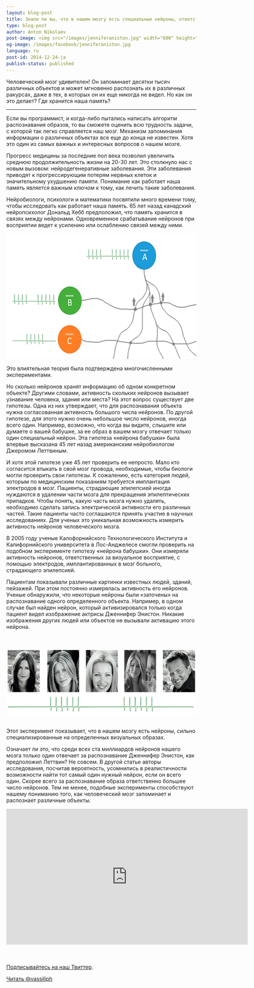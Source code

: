```yaml
---
layout: blog-post
title: Знали ли вы, что в нашем мозгу есть специальные нейроны, ответственные за узнавание Дженнифер Энистон?
type: blog-post
author: Anton Nikolaev
post-image: <img src="/images/jenniferaniston.jpg" width="600" height="318" alt="Нейрон Дженнифер Энистон">
og-image: /images/facebook/jenniferaniston.jpg
language: ru
post-id: 2014-12-24-ja
publish-status: published
---
```

Человеческий мозг удивителен! Он запоминает десятки тысяч различных объектов и может мгновенно распознать их в различных ракурсах, даже в тех, в которых он их еще никогда не видел. Но как он это делает? Где хранится наша память?
<!-- more -->

---

Если вы программист, и когда-либо пытались написать алгоритм распознавания образов, то вы сможете оценить всю трудность задачи, с которой так легко справляется наш мозг. Механизм запоминания информации о различных объектах все еще до конца не известен. Хотя это один из самых важных и интересных вопросов о нашем мозге.

Прогресс медицины за последние пол века позволил увеличить среднюю продолжительность жизни на 20-30 лет. Это столкнуло нас с новым вызовом: нейродегенеративные заболевания. Эти заболевания приводят к прогрессирующим потерям нервных клеток и значительному ухудшению памяти. Понимание как работает наша память является важным ключом к тому, как лечить такие заболевания. 


Нейробиологи, психологи и математики посвятили много времени тому, чтобы исследовать как работает наша память. 65 лет назад канадский нейропсихолог  Дональд Хебб предположил, что память хранится в связях между нейронами. Одновременное срабатывание нейронов при восприятии ведет к усилению или ослаблению связей между ними.

<img src="/images/neuronprinciple.png" width="600" height="332" alt="Усиление связей">

Это влиятельная теория была подтверждена многочисленными экспериментами. 

Но сколько нейронов хранят информацию об одном конкретном объекте? Другими словами, активность скольких нейронов вызывает узнавание человека, здания или места? На этот вопрос существует две гипотезы. Одна из них утверждает, что для распознавания объекта нужна согласованная активность большого числа нейронов. По другой гипотезе, для этого нужно очень небольшое число нейронов, иногда всего один. Например, возможно, что когда вы видите, слышите или думаете о вашей бабушке, за ее образ в вашем мозгу отвечает только один специальный нейрон. Эта гипотеза «нейрона бабушки» была впервые высказана 45 лет назад американским нейробиологом Джеромом Леттвиным.

И хотя этой гипотезе уже 45 лет проверить ее непросто. Мало кто согласится втыкать в свой мозг провода, необходимые, чтобы биологи могли проверить свои гипотезы. К сожалению, есть категория людей, которым по медицинским показаниям требуется имплантация электродов в мозг. Пациенты, страдающие эпилепсией иногда нуждаются в удалении части мозга для прекращения эпилептических припадков. Чтобы понять, какую часть мозга нужно удалять, необходимо сделать запись электрической активности его различных частей. Такие пациенты часто соглашаются принять участие в научных исследованиях.  Для ученых это уникальная возможность измерить активность нейронов человеческого мозга. 

В 2005 году ученые Калофорнийского Технологического Института и Калифорнийского университета в Лос-Анджелесе смогли проверить на подобном эксперименте гипотезу «нейрона бабушки». Они измеряли активность нейронов, ответственных за визуальное восприятие, с помощью электродов, имплантированных в мозг больного, страдающего эпилепсией. 

Пациентам показывали различные картинки известных людей, зданий, пейзажей. При этом постоянно измерялась активность его нейронов. Ученые обнаружили, что некоторые нейроны были «заточены» на распознавание одного определенного объекта. Например, в одном случае был найден нейрон, который активизировался только когда пациент видел изображение актрисы Дженнифер Энистон. Никакие изображения других людей или объектов не вызывали активацию этого нейрона. 

<br><br>
<img src="/images/neuronreaction.jpg" width="600" height="177" alt="Сигнал в эксперименте">
<br><br>

Этот эксперимент показывает, что в нашем мозгу есть нейроны, сильно специализированные на определенных визуальных образах. 

Означает ли это, что среди всех ста миллиардов нейронов нашего мозга только один отвечает за распознавание Дженнифер Энистон,  как предположил Леттвин? Не совсем. В другой статье авторы исследования, посчитав вероятность, усомнились в реалистичности возможности найти тот самый один нужный нейрон, если он всего один. Скорее всего за распознавание образа ответственно большее число нейронов. Тем не менее, подобные эксперименты способствуют нашему пониманию того, как человеческий мозг запоминает и распознает различные объекты.

<iframe width="640" height="360" src="http://www.youtube.com/embed/dBHFxAWC8I0?rel=0" frameborder="0" allowfullscreen></iframe>
<br><br>

<br/>

<a href="https://twitter.com/MelScienceRU">Подписывайтесь на наш Твиттер</a>.

<!-- Begin Twitter follow -->
<a href="https://twitter.com/MelScienceRU" class="twitter-follow-button" data-show-count="false" data-lang="ru" data-size="large">Читать @vassiliph</a>
<script>!function(d,s,id){var js,fjs=d.getElementsByTagName(s)[0],p=/^http:/.test(d.location)?'http':'https';if(!d.getElementById(id)){js=d.createElement(s);js.id=id;js.src=p+'://platform.twitter.com/widgets.js';fjs.parentNode.insertBefore(js,fjs);}}(document, 'script', 'twitter-wjs');</script>
<!-- End Twitter follow -->